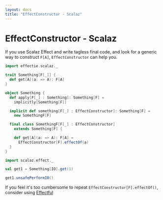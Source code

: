 ```yaml
---
layout: docs
title: "EffectConstructor - Scalaz"
---
```


# EffectConstructor - Scalaz

If you use Scalaz Effect and write tagless final code, and look for a generic way to construct `F[A]`, `EffectConstructor` can help you.

```scala mdoc:reset-object
import effectie.scalaz._

trait Something[F[_]] {
  def get[A](a: => A): F[A]
}

object Something {
  def apply[F[_] : Something]: Something[F] =
    implicitly[Something[F]]

  implicit def something[F[_] : EffectConstructor]: Something[F] =
    new SomethingF[F]

  final class SomethingF[F[_] : EffectConstructor]
    extends Something[F] {

    def get[A](a: => A): F[A] =
      EffectConstructor[F].effectOf(a)
  }
}

import scalaz.effect._

val get1 = Something[IO].get(1)

get1.unsafePerformIO()
```

If you feel it's too cumbersome to repeat `EffectConstructor[F].effectOf()`, consider using [Effectful](effectful)
